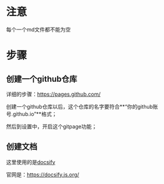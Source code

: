 # 注意

每个一个md文件都不能为空

# 步骤

## 创建一个github仓库

详细的步骤：https://pages.github.com/

创建一个github仓库以后，这个仓库的名字要符合**“你的github账号.github.io”**格式；

然后到设置中，开启这个gitpage功能；

## 创建文档

这里使用的是[docsify](https://docsify.js.org/#/zh-cn/)

官网是：https://docsify.js.org/